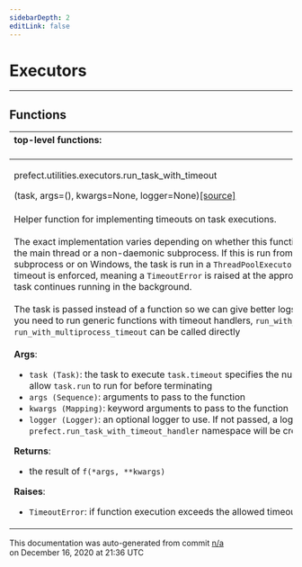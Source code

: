 ```yaml
---
sidebarDepth: 2
editLink: false
---
```

# Executors
---

## Functions
|top-level functions: &nbsp;&nbsp;&nbsp;&nbsp;&nbsp;&nbsp;&nbsp;&nbsp;&nbsp;&nbsp;&nbsp;&nbsp;&nbsp;&nbsp;&nbsp;&nbsp;&nbsp;&nbsp;&nbsp;&nbsp;&nbsp;&nbsp;&nbsp;&nbsp;&nbsp;&nbsp;&nbsp;&nbsp;&nbsp;&nbsp;&nbsp;&nbsp;&nbsp;&nbsp;&nbsp;&nbsp;&nbsp;&nbsp;&nbsp;&nbsp;&nbsp;&nbsp;&nbsp;&nbsp;&nbsp;&nbsp;&nbsp;&nbsp;&nbsp;&nbsp;&nbsp;&nbsp;&nbsp;&nbsp;&nbsp;&nbsp;&nbsp;&nbsp;&nbsp;&nbsp;&nbsp;&nbsp;&nbsp;&nbsp;&nbsp;&nbsp;&nbsp;&nbsp;&nbsp;&nbsp;&nbsp;&nbsp;&nbsp;&nbsp;&nbsp;&nbsp;&nbsp;&nbsp;&nbsp;&nbsp;&nbsp;&nbsp;&nbsp;&nbsp;&nbsp;&nbsp;&nbsp;&nbsp;&nbsp;&nbsp;&nbsp;&nbsp;&nbsp;&nbsp;&nbsp;&nbsp;&nbsp;&nbsp;&nbsp;&nbsp;&nbsp;&nbsp;&nbsp;&nbsp;&nbsp;&nbsp;&nbsp;&nbsp;&nbsp;&nbsp;&nbsp;&nbsp;&nbsp;&nbsp;&nbsp;&nbsp;&nbsp;&nbsp;&nbsp;&nbsp;&nbsp;&nbsp;&nbsp;&nbsp;&nbsp;&nbsp;&nbsp;&nbsp;&nbsp;&nbsp;&nbsp;&nbsp;&nbsp;&nbsp;&nbsp;&nbsp;&nbsp;&nbsp;&nbsp;&nbsp;&nbsp;&nbsp;&nbsp;&nbsp;&nbsp;&nbsp;&nbsp;&nbsp;&nbsp;&nbsp;|
|:----|
 | <div class='method-sig' id='prefect-utilities-executors-run-task-with-timeout'><p class="prefect-class">prefect.utilities.executors.run_task_with_timeout</p>(task, args=(), kwargs=None, logger=None)<span class="source"><a href="https://github.com/PrefectHQ/prefect/blob/master/src/prefect/utilities/executors.py#L258">[source]</a></span></div>
<p class="methods">Helper function for implementing timeouts on task executions.<br><br>The exact implementation varies depending on whether this function is being run in the main thread or a non-daemonic subprocess.  If this is run from a daemonic subprocess or on Windows, the task is run in a `ThreadPoolExecutor` and only a soft timeout is enforced, meaning a `TimeoutError` is raised at the appropriate time but the task continues running in the background.<br><br>The task is passed instead of a function so we can give better logs and messages. If you need to run generic functions with timeout handlers, `run_with_thread_timeout` or `run_with_multiprocess_timeout` can be called directly<br><br>**Args**:     <ul class="args"><li class="args">`task (Task)`: the task to execute         `task.timeout` specifies the number of seconds to allow `task.run` to run         for before terminating     </li><li class="args">`args (Sequence)`: arguments to pass to the function     </li><li class="args">`kwargs (Mapping)`: keyword arguments to pass to the function     </li><li class="args">`logger (Logger)`: an optional logger to use. If not passed, a logger for the         `prefect.run_task_with_timeout_handler` namespace will be created.</li></ul> **Returns**:     <ul class="args"><li class="args">the result of `f(*args, **kwargs)`</li></ul>**Raises**:     <ul class="args"><li class="args">`TimeoutError`: if function execution exceeds the allowed timeout</li></ul></p>|

<p class="auto-gen">This documentation was auto-generated from commit <a href='https://github.com/PrefectHQ/prefect/commit/n/a'>n/a</a> </br>on December 16, 2020 at 21:36 UTC</p>